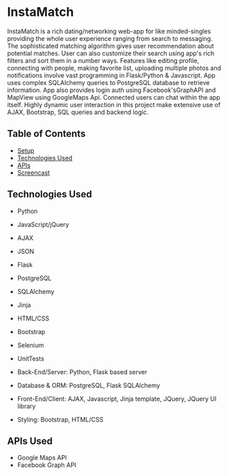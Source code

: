 # InstaMatch
InstaMatch is a rich dating/networking web-app for like minded-singles providing the whole user experience ranging from search to messaging. The sophisticated matching algorithm gives user recommendation about potential matches. User can also customize their search using app's rich filters and sort them in a number ways. Features like editing profile, connecting with people, making favorite list, uploading multiple photos and notifications involve vast programming in Flask/Python & Javascript. App uses complex SQLAlchemy queries to PostgreSQL database to retrieve information. App also provides login auth using Facebook'sGraphAPI and MapView using GoogleMaps Api. Connected users can chat within the app itself. Highly dynamic user interaction in this project make extensive use of AJAX, Bootstrap,  SQL queries and backend logic.


## Table of Contents
* [Setup](#setup)
* [Technologies Used](#technologiesused)
* [APIs](#apis)
* [Screencast](#screencast)

## <a name="technologiesused"></a>Technologies Used

* Python
* JavaScript/jQuery
* AJAX
* JSON
* Flask
* PostgreSQL
* SQLAlchemy
* Jinja
* HTML/CSS
* Bootstrap
* Selenium
* UnitTests

* Back-End/Server: Python, Flask based server 
* Database & ORM: PostgreSQL, Flask SQLAlchemy
* Front-End/Client: AJAX, Javascript, Jinja template, JQuery, JQuery UI library
* Styling: Bootstrap, HTML/CSS


## <a name="apis"></a>APIs Used

* Google Maps API
* Facebook Graph API